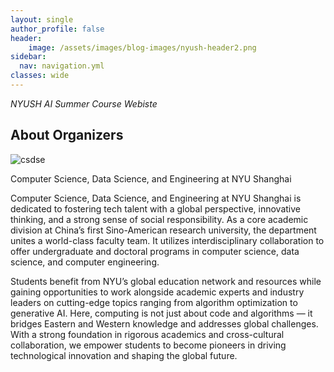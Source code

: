 ```yaml
---
layout: single
author_profile: false
header:
    image: /assets/images/blog-images/nyush-header2.png
sidebar:
  nav: navigation.yml
classes: wide
---
```


*NYUSH AI Summer Course Webiste*

## About Organizers

![csdse](csdse.jpg)

Computer Science, Data Science, and Engineering at NYU Shanghai

Computer Science, Data Science, and Engineering at NYU Shanghai is dedicated to fostering tech talent with a global perspective, innovative thinking, and a strong sense of social responsibility. As a core academic division at China’s first Sino-American research university, the department unites a world-class faculty team. It utilizes interdisciplinary collaboration to offer undergraduate and doctoral programs in computer science, data science, and computer engineering.

Students benefit from NYU’s global education network and resources while gaining opportunities to work alongside academic experts and industry leaders on cutting-edge topics ranging from algorithm optimization to generative AI. Here, computing is not just about code and algorithms — it bridges Eastern and Western knowledge and addresses global challenges. With a strong foundation in rigorous academics and cross-cultural collaboration, we empower students to become pioneers in driving technological innovation and shaping the global future.
